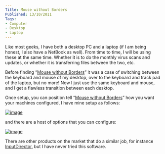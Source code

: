 ```yaml
---
Title: Mouse without Borders
Published: 13/10/2011
Tags:
- Computer
- Desktop
- Laptop
---
```


Like most geeks, I have both a desktop PC and a laptop (if I am being honest, I also have a NetBook as well). From time to time, I will be using these at the same time. Whether it is to do the monthly virus scans and updates, or whether it is transferring files between the two, etc.

Before finding “[Mouse without Borders](http://blogs.technet.com/b/next/archive/2011/09/09/microsoft-garage-download-mouse-without-borders.aspx)” it was a case of switching between the keyboard and mouse of my desktop, over to the keyboard and track pad of the laptop, but no more! Now I just use the same keyboard and mouse, and I get a flawless transition between each desktop.

Once setup, you can position tell “[Mouse without Borders](http://blogs.technet.com/b/next/archive/2011/09/09/microsoft-garage-download-mouse-without-borders.aspx)” how you want your machines configured, I have mine setup as follows:

[![image](http://www.gep13.co.uk/blog/wp-content/uploads/2011/10/image_thumb.png)](http://www.gep13.co.uk/blog/wp-content/uploads/2011/10/image.png)

and there are a host of options that you can configure:

[![image](http://www.gep13.co.uk/blog/wp-content/uploads/2011/10/image_thumb1.png)](http://www.gep13.co.uk/blog/wp-content/uploads/2011/10/image1.png)

There are other products on the market that do a similar job, for instance [InputDirector](http://www.inputdirector.com/), but I have never tried this software.
